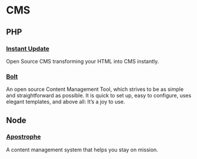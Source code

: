 # CMS

## PHP

### [Instant Update](http://www.instant-update.com/)
Open Source CMS transforming your HTML into CMS instantly.

### [Bolt](https://bolt.cm/)
An open source Content Management Tool, which strives to be as simple and
straightforward as possible. It is quick to set up, easy to configure, uses
elegant templates, and above all: It’s a joy to use.


## Node

### [Apostrophe](http://apostrophenow.org/)
A content management system that helps you stay on mission.
